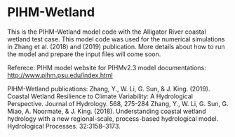 # PIHM-Wetland
This is the PIHM-Wetland model code with the Alligator River coastal wetland test case. This model code was used for the numerical simulations in Zhang et al. (2018) and (2019) publication. 
More details about how to run the model and prepare the input files will come soon. 


Referece:
PIHM model website for PIHMv2.3 model documentations: http://www.pihm.psu.edu/index.html

PIHM-Wetland publications: 
  Zhang, Y., W. Li, G. Sun, & J. King. (2019). Coastal Wetland Resilience to Climate Variability: A Hydrological Perspective. Journal of Hydrology. 568, 275-284
  Zhang, Y., W. Li, G. Sun, G. Miao, A. Noormate, & J. King. (2018). Understanding coastal wetland hydrology with a new regional-scale, process-based hydrological model. Hydrological Processes. 32:3158–3173.
